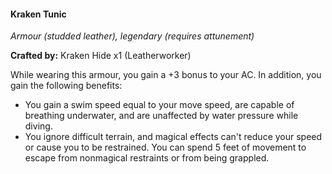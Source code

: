 #### Kraken Tunic
_Armour (studded leather), legendary (requires attunement)_

**Crafted by:** Kraken Hide x1 (Leatherworker)

While wearing this armour, you gain a +3 bonus to your AC.
In addition, you gain the following benefits:
- You gain a swim speed equal to your move speed, are capable of breathing underwater, and are unaffected by water pressure while diving.
- You ignore difficult terrain, and magical effects can't reduce your speed or cause you to be restrained. You can spend 5 feet of movement to escape from nonmagical restraints or from being grappled.